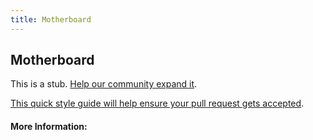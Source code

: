 ```yaml
---
title: Motherboard
---
```


## Motherboard

This is a stub. [Help our community expand it](https://github.com/freeCodeCamp/guide-articles/tree/master/articles/Computer-Hardware/Motherboard/index.md).

[This quick style guide will help ensure your pull request gets accepted](https://github.com/freeCodeCamp/guide-articles/blob/master/README.md).

<!-- The article goes here, in GitHub-flavored Markdown. Feel free to add YouTube videos, images, and CodePen/JSBin embeds  -->

#### More Information:
<!-- Please add any articles you think might be helpful to read before writing the article -->


